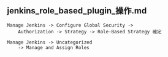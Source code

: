 jenkins_role_based_plugin_操作.md
---
	Manage Jenkins -> Configure Global Security -> 
		Authorization -> Strategy -> Role-Based Strategy 確定

	Manage Jenkins -> Uncategorized 
		-> Manage and Assign Roles
		